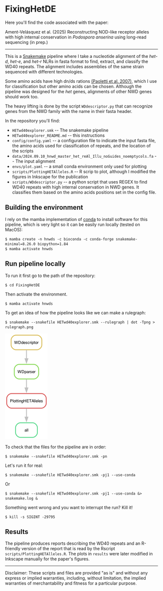 # FixingHetDE

Here you'll find the code associated with the paper:

Ament-Velásquez et al. (2025) Reconstructing NOD-like receptor alleles with high internal conservation in *Podospora anserina* using long-read sequencing (in prep.)

----

This is a [Snakemake](https://snakemake.readthedocs.io/en/stable/) pipeline where I take a nucleotide alignment of the *het-d*, *het-e*, and *het-r* NLRs in fasta format to find, extract, and classify the WD40 repeats. The alignment includes assemblies of the same strain sequenced with different technologies.

Some amino acids have high dn/ds rations [(Paoletti et al. 2007)](https://doi.org/10.1371/journal.pone.0000283), which I use for classification but other amino acids can be chosen. Although the pipeline was designed for the *het* genes, alignments of other NWD genes should work too.


The heavy lifting is done by the script `WDdescriptor.py` that can recognize genes from the NWD family with the name in their fasta header.

In the repository you'll find:

- `HETwd40explorer.smk` -- The snakemake pipeline
- `HETwd40explorer_README.md` -- this instructions
- `config/config.yaml` -- a configuration file to indicate the input fasta file, the amino acids used for classification of repeats, and the location of the scripts
- `data/2024.09.10_hnwd_master_het_reAl_Illu_noGuides_noemptycols.fa` -- The input alignment
- `envs/plot.yaml` -- a small conda environment only used for plotting
- `scripts/PlottingHETAlleles.R` -- R scrip to plot, although I modified the figures in Inkscape for the publication
- `scripts/WDdescriptor.py` -- a python script that uses REGEX to find WD40 repeats with high internal conservation in NWD genes. It classifies them based on the amino acids positions set in the config file.

## Building the environment

I rely on the mamba implementation of [conda](https://docs.conda.io/en/latest/) to install software for this pipeline, which is very light so it can be easily run locally (tested on MacOS):

	$ mamba create -n hnwds -c bioconda -c conda-forge snakemake-minimal=8.26.0 biopython=1.84
	$ mamba activate hnwds

## Run pipeline locally

To run it first go to the path of the repository:

	$ cd FixingHetDE

Then activate the environment.

	$ mamba activate hnwds

To get an idea of how the pipeline looks like we can make a rulegraph:

	$ snakemake --snakefile HETwd40explorer.smk --rulegraph | dot -Tpng > rulegraph.png

![rulegraph](rulegraph.png "rulegraph")

To check that the files for the pipeline are in order:

	$ snakemake --snakefile HETwd40explorer.smk -pn

Let's run it for real:

	$ snakemake --snakefile HETwd40explorer.smk -pj1 --use-conda

Or

	$ snakemake --snakefile HETwd40explorer.smk -pj1 --use-conda &> snakemake.log &

Something went wrong and you want to interrupt the run? Kill it!

	$ kill -s SIGINT -29795

## Results

The pipeline produces reports describing the WD40 repeats and an R-friendly version of the report that is read by the Rscript `scripts/PlottingHETAlleles.R`. The plots in `results` were later modified in Inkscape manually for the paper's figures.

----

Disclaimer: These scripts and files are provided "as is" and without any express or implied warranties, including, without limitation, the implied warranties of merchantability and fitness for a particular purpose.


